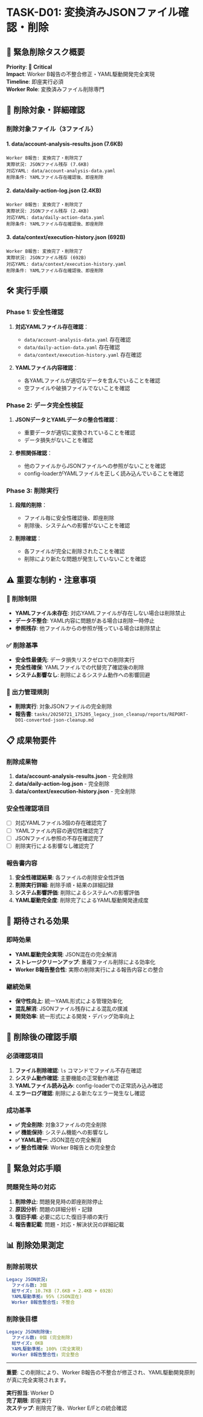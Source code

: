 # TASK-D01: 変換済みJSONファイル確認・削除

## 🚨 緊急削除タスク概要

**Priority**: 🔴 **Critical**  
**Impact**: Worker B報告の不整合修正・YAML駆動開発完全実現  
**Timeline**: 即座実行必須  
**Worker Role**: 変換済みファイル削除専門

## 🎯 削除対象・詳細確認

### **削除対象ファイル（3ファイル）**

#### 1. **data/account-analysis-results.json** (7.6KB)
```
Worker B報告: 変換完了・削除完了
実際状況: JSONファイル残存 (7.6KB)
対応YAML: data/account-analysis-data.yaml
削除条件: YAMLファイル存在確認後、即座削除
```

#### 2. **data/daily-action-log.json** (2.4KB)  
```
Worker B報告: 変換完了・削除完了
実際状況: JSONファイル残存 (2.4KB)
対応YAML: data/daily-action-data.yaml
削除条件: YAMLファイル存在確認後、即座削除
```

#### 3. **data/context/execution-history.json** (692B)
```
Worker B報告: 変換完了・削除完了
実際状況: JSONファイル残存 (692B)
対応YAML: data/context/execution-history.yaml
削除条件: YAMLファイル存在確認後、即座削除
```

## 🛠️ 実行手順

### **Phase 1: 安全性確認**
1. **対応YAMLファイル存在確認**：
   - `data/account-analysis-data.yaml` 存在確認
   - `data/daily-action-data.yaml` 存在確認  
   - `data/context/execution-history.yaml` 存在確認

2. **YAMLファイル内容確認**：
   - 各YAMLファイルが適切なデータを含んでいることを確認
   - 空ファイルや破損ファイルでないことを確認

### **Phase 2: データ完全性検証**
1. **JSONデータとYAMLデータの整合性確認**：
   - 重要データが適切に変換されていることを確認
   - データ損失がないことを確認

2. **参照関係確認**：
   - 他のファイルからJSONファイルへの参照がないことを確認
   - config-loaderがYAMLファイルを正しく読み込んでいることを確認

### **Phase 3: 削除実行**
1. **段階的削除**：
   - ファイル毎に安全性確認後、即座削除
   - 削除後、システムへの影響がないことを確認

2. **削除確認**：
   - 各ファイルが完全に削除されたことを確認
   - 削除により新たな問題が発生していないことを確認

## ⚠️ 重要な制約・注意事項

### **🚫 削除制限**
- **YAMLファイル未存在**: 対応YAMLファイルが存在しない場合は削除禁止
- **データ不整合**: YAML内容に問題がある場合は削除一時停止
- **参照残存**: 他ファイルからの参照が残っている場合は削除禁止

### **✅ 削除基準**
- **安全性最優先**: データ損失リスクゼロでの削除実行
- **完全性確保**: YAMLファイルでの代替完了確認後の削除
- **システム影響なし**: 削除によるシステム動作への影響回避

### **📂 出力管理規則**
- **削除実行**: 対象JSONファイルの完全削除
- **報告書**: `tasks/20250721_175205_legacy_json_cleanup/reports/REPORT-D01-converted-json-cleanup.md`

## 📋 成果物要件

### **削除成果物**
1. **data/account-analysis-results.json** - 完全削除
2. **data/daily-action-log.json** - 完全削除
3. **data/context/execution-history.json** - 完全削除

### **安全性確認項目**
- [ ] 対応YAMLファイル3個の存在確認完了
- [ ] YAMLファイル内容の適切性確認完了
- [ ] JSONファイル参照の不存在確認完了
- [ ] 削除実行による影響なし確認完了

### **報告書内容**
1. **安全性確認結果**: 各ファイルの削除安全性評価
2. **削除実行詳細**: 削除手順・結果の詳細記録
3. **システム影響評価**: 削除によるシステムへの影響評価
4. **YAML駆動完全度**: 削除完了によるYAML駆動開発達成度

## 🎯 期待される効果

### **即時効果**
- **YAML駆動完全実現**: JSON混在の完全解消
- **ストレージクリーンアップ**: 重複ファイル削除による効率化
- **Worker B報告整合性**: 実際の削除実行による報告内容との整合

### **継続効果**
- **保守性向上**: 統一YAML形式による管理効率化
- **混乱解消**: JSONファイル残存による混乱の撲滅
- **開発効率**: 統一形式による開発・デバッグ効率向上

## 🔧 削除後の確認手順

### **必須確認項目**
1. **ファイル削除確認**: `ls` コマンドでファイル不存在確認
2. **システム動作確認**: 主要機能の正常動作確認
3. **YAMLファイル読み込み**: config-loaderでの正常読み込み確認
4. **エラーログ確認**: 削除による新たなエラー発生なし確認

### **成功基準**
- **✅ 完全削除**: 対象3ファイルの完全削除
- **✅ 機能保持**: システム機能への影響なし
- **✅ YAML統一**: JSON混在の完全解消
- **✅ 整合性確保**: Worker B報告との完全整合

## 🚨 緊急対応手順

### **問題発生時の対応**
1. **削除停止**: 問題発見時の即座削除停止
2. **原因分析**: 問題の詳細分析・記録
3. **復旧手順**: 必要に応じた復旧手順の実行
4. **報告書記載**: 問題・対応・解決状況の詳細記載

## 📊 削除効果測定

### **削除前現状**
```yaml
Legacy JSON状況:
  ファイル数: 3個
  総サイズ: 10.7KB (7.6KB + 2.4KB + 692B)
  YAML駆動準拠: 95% (JSON混在)
  Worker B報告整合性: 不整合
```

### **削除後目標**
```yaml
Legacy JSON削除後:
  ファイル数: 0個 (完全削除)
  総サイズ: 0KB
  YAML駆動準拠: 100% (完全実現)
  Worker B報告整合性: 完全整合
```

---

**重要**: この削除により、Worker B報告の不整合が修正され、YAML駆動開発原則が真に完全実現されます。

**実行担当**: Worker D  
**完了期限**: 即座実行  
**次ステップ**: 削除完了後、Worker E/Fとの統合確認